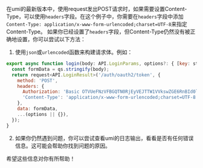 在umi的最新版本中，使用request发出POST请求时，如果需要设置Content-Type，可以使用`headers`字段。在这个例子中，你需要在`headers`字段中添加`Content-Type: application/x-www-form-urlencoded;charset=UTF-8`来指定Content-Type。
如果你已经设置了`headers`字段，但Content-Type仍然没有被正确地设置，你可以尝试以下方法：

1. 使用`json`或`urlencoded`函数来构建请求体。例如：

```javascript
export async function login(body: API.LoginParams, options?: { [key: string]: any }) {
  const formData = qs.stringify(body);
  return request<API.LoginResult>('/auth/oauth2/token', {
    method: 'POST',
    headers: {
      Authorization: 'Basic OTVUeFNzVFBGQTN0RjEyVEJTTW1VVkswZGE6RnBId0lmdzR3WTkyZE8=',
      'Content-Type': 'application/x-www-form-urlencoded;charset=UTF-8',
    },
    data: formData,
    ...(options || {}),
  });
}
```

2. 如果你仍然遇到问题，你可以尝试查看umi的日志输出，看看是否有任何错误信息。这可能会帮助你找到问题的原因。

希望这些信息对你有所帮助！
